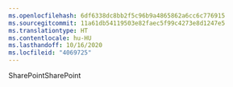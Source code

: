 ```yaml
---
ms.openlocfilehash: 6df6338dc8bb2f5c96b9a4865862a6cc6c776915
ms.sourcegitcommit: 11a61db54119503e82faec5f99c4273e8d1247e5
ms.translationtype: HT
ms.contentlocale: hu-HU
ms.lasthandoff: 10/16/2020
ms.locfileid: "4069725"
---
```

<span data-ttu-id="6c3d7-101">SharePoint</span><span class="sxs-lookup"><span data-stu-id="6c3d7-101">SharePoint</span></span>